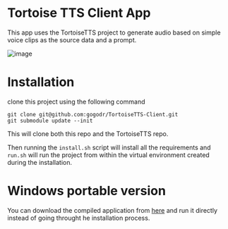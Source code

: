 # Tortoise TTS Client App
This app uses the TortoiseTTS project to generate audio based on simple voice clips as the source data and a prompt.

![image](https://github.com/gogodr/TortoiseTTS-Client/assets/2740936/1a325730-3de3-4ab1-a887-c5041da6495b)

# Installation
clone this project using the following command 
```
git clone git@github.com:gogodr/TortoiseTTS-Client.git
git submodule update --init
```
This will clone both this repo and the TortoiseTTS repo.

Then running the `install.sh` script will install all the requirements and `run.sh` will run the project from within the virtual environment created during the installation.

# Windows portable version
You can download the compiled application from [here](https://drive.google.com/file/d/1EEAu3ve1Lsj0IArUqB-Cbuo6YTcZKJx4/view?usp=sharing) and run it directly instead of going throught he installation process.
